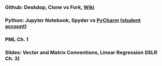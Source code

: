 ### Github: Deskdop, Clone vs Fork,  [Wiki](https://github.com/PHBS/2016.M3.TQF-ML/wiki)

### Python: Jupyter Notebook, Spyder vs [PyCharm](https://www.jetbrains.com/pycharm/) ([student account](https://www.jetbrains.com/student/))

### __PML__ Ch. 1

### Slides: Vector and Matrix Conventions, Linear Regression (__ISLR__ Ch. 3)
